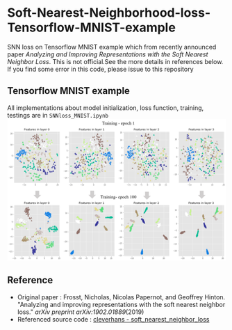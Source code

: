 # **Soft-Nearest-Neighborhood-loss-Tensorflow-MNIST-example**
SNN loss on Tensorflow MNIST example which from recently announced paper *Analyzing and Improving Representations with the Soft Nearest Neighbor Loss*. This is not official.See the more details in references below. If you find some error in this code, please issue to this repository

## Tensorflow MNIST example 
All implementations  about model initialization, loss function, training, testings are in `SNNloss_MNIST.ipynb` 
![enter image description here](https://github.com/leekh7411/leekh7411.github.io/blob/master/assets/snn.png?raw=true)
## Reference
- Original paper : Frosst, Nicholas, Nicolas Papernot, and Geoffrey Hinton. "Analyzing and improving representations with the soft nearest neighbor loss." _arXiv preprint arXiv:1902.01889_(2019)
-  Referenced source code : [cleverhans - soft_nearest_neighbor_loss](https://github.com/tensorflow/cleverhans/tree/master/cleverhans/model_zoo/soft_nearest_neighbor_loss)

